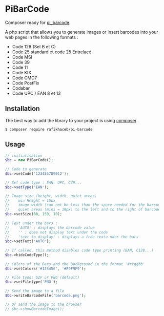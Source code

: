 # PiBarCode

Composer ready for [pi_barcode](https://www.pitoo.com/codes-a-barres-p3).

A php script that allows you to generate images or insert barcodes into your web pages in the following formats :

- Code 128 (Set B et C) 
- Code 25 standard et code 25 Entrelacé 
- Code MSI 
- Code 39 
- Code 11 
- Code KIX 
- Code CMC7 
- Code PostFix 
- Codabar 
- Code UPC / EAN 8 et 13

Installation
-----

The best way to add the library to your project is using [composer](http://getcomposer.org).

	$ composer require rafikhaceb/pi-barcode

Usage
-----
```php
// initialisation
$bc = new PiBarCode();
  
// Code to generate
$bc->setCode('123456789012');

// Set code type : EAN, UPC, C39...
$bc->setType('EAN');

// Image size (height, width, quiet areas)
//    min Height = 15px
//    image width (can not be less than the space needed for the barcode)
//    quiet areas (mini = 10px) to the left and to the right of barcode
$bc->setSize(80, 150, 10);
  
// Text under the bars :
//    'AUTO' : displays the barcode value
//    '' : does not display text under the code
//    'text to display' : displays a free textu nder the bars
$bc->setText('AUTO');
  
// If called, this method disables code type printing (EAN, C128...)
$bc->hideCodeType();
  
// Colors of the Bars and the Background in the format '#rrggbb'
$bc->setColors('#123456', '#F9F9F9');

// File type: GIF or PNG (default)
$bc->setFiletype('PNG');
  
// Send the image to a file
$bc->writeBarcodeFile('barcode.png');

// Or send the image to the browser
// $bc->showBarcodeImage();
```